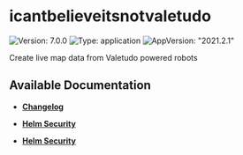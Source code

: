 # icantbelieveitsnotvaletudo

![Version: 7.0.0](https://img.shields.io/badge/Version-7.0.0-informational?style=flat-square) ![Type: application](https://img.shields.io/badge/Type-application-informational?style=flat-square) ![AppVersion: "2021.2.1"](https://img.shields.io/badge/AppVersion-"2021.2.1"-informational?style=flat-square)

Create live map data from Valetudo powered robots

## Available Documentation

- [**Changelog**](CHANGELOG)

- [**Helm Security**](container-security)

- [**Helm Security**](helm-security)

